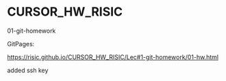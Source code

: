 # CURSOR_HW_RISIC

01-git-homework

GitPages:

https://risic.github.io/CURSOR_HW_RISIC/Lec#1-git-homework/01-hw.html

added ssh key